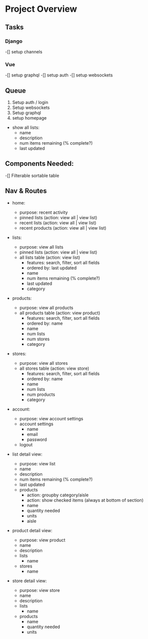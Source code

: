 # Project Overview


## Tasks

### Django
-[] setup channels

### Vue
-[] setup graphql
-[] setup auth
-[] setup websockets


## Queue

1. Setup auth / login
2. Setup websockets
3. Setup graphql
4. setup homepage
- show all lists:
  - name
  - description
  - num items remaining (% complete?)
  - last updated


## Components Needed:
-[] Filterable sortable table


## Nav & Routes
- home:
  - purpose: recent activity
  - pinned lists (action: view all | view list)
  - recent lists (action: view all | view list)
  - recent products (action: view all | view list)

- lists:
  - purpose: view all lists
  - pinned lists (action: view all | view list)
  - all lists table (action: view list)
    - features: search, filter, sort all fields
    - ordered by: last updated
    - name
    - num items remaining (% complete?)
    - last updated
    - category

- products:
  - purpose: view all products
  - all products table (action: view product)
    - features: search, filter, sort all fields
    - ordered by: name
    - name
    - num lists
    - num stores
    - category

- stores:
  - purpose: view all stores
  - all stores table (action: view store)
    - features: search, filter, sort all fields
    - ordered by: name
    - name
    - num lists
    - num products
    - category

- account:
  - purpose: view account settings
  - account settings
    - name
    - email
    - password
  - logout


- list detail view:
  - purpose: view list
  - name
  - description
  - num items remaining (% complete?)
  - last updated
  - products
    - action: groupby category/aisle
    - action: show checked items (always at bottom of section)
    - name
    - quantity needed
    - units
    - aisle

- product detail view:
  - purpose: view product
  - name
  - description
  - lists
    - name
  - stores
    - name

- store detail view:
  - purpose: view store
  - name
  - description
  - lists
    - name
  - products
    - name
    - quantity needed
    - units
